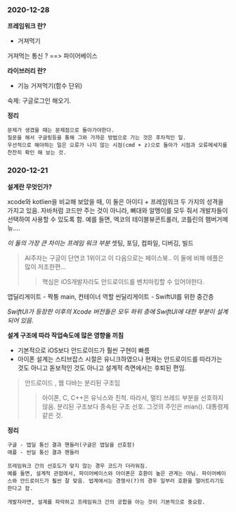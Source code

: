


### 2020-12-28

**프레임워크 란?**
- 거져먹기 

거져먹는 통신 ? ==> 파이어베이스

**라이브러리 란?**
- 기능 거져먹기(함수 단위)


숙제: 구글로그인 해오기. 


**정리**
```
문제가 생겼을 때는 문제점으로 돌아가야한다. 
질문을 해서 구글링등을 통해 그와 가까운 방법으로 가는 것은 후차적인 일. 
우선적으로 해야하는 일은 오류가 나지 않는 시점(cmd + z)으로 돌아가 시점과 오류메세지를 찬찬히 확인 해 보는 것. 
```

### 2020-12-21

**설계란 무엇인가?**

xcode와 kotlien을 비교해 보았을 때, 이 둘은 아이디 + 프레임워크 두 가지의 성격을 가지고 있음. 자바처럼 코드만 주는 것이 아니라, 뼈대와 알멩이를 모두 줘서 개발자들이 선택하여 사용할 수 있도록 함. 
예를 들면, 엑코의 테이블뷰콘트롤러, 코틀린의 햄버거메뉴....


*이 둘의 가장 큰 차이는 프레임 워크 부분*
셋팅, 포딩, 컴파일, 디버깅, 빌드


> AI주자는 구글이 단연코 1위이고 이 다음으로는 페이스북.. 이 둘에 비해 애플은 많이 저조한편... 
>> 핵심은 iOS개발자라도 안드로이드를 벤치마킹할 수 있어야한다.


앱딜리게이트 - 짝퉁 main, 컨테이너 역할
씬딜리게이트 - SwiftUI를 위한 중간층 


*SwiftUI가 등장한 이후의 Xcode 버전들은 모두 하위 층에 SwiftUI에 대한 부분이 설계되어 있음.* 

**설계 구조에 따라 작업속도에 많은 영향을 끼침**
- 기본적으로 iOS보다 안드로이드가 훨씬 구현이 빠름
- 아이폰 설계는 스티브잡스 시절은 유니크하였으나 현재는 안드로이드를 따라가는 것도 아니고 돋보적인 것도 아니고 설계적 측면에서는 후퇴된 편임. 


> 안드로이드 , 웹 다바는 분리된 구조임
>> 아이폰, C, C++은 유닉스와 친척. 따라서, 멀티 쓰레드 부분을 선호하지 않음. 분리된 구조보다 종속된 구조 선호. 그것의 주인은 mian(). 대통령제 같은 것. 


**정리**
```
구글 - 앱딜 통신 결과 핸들러(구글은 앱딜을 선호함)
애플 - 씬딜 통신 결과 핸들러

프레임워크 간의 선호도가 맞지 않는 경우 코드가 더러워짐. 
예를 들면, 설계적 관점에서, 파이어베이스와 아이폰은 호환이 높은 관계는 아님. 파이어베이스와 안드로이드가 훨씬 잘 맞음. 업계에서는 경쟁사(?)의 경우 일부러 호환을 떨어트리기도 한다고 함.

개발자라면, 설계를 파악하고 프레임워크 간의 궁합을 아는 것이 기본적으로 중요함. 
```



